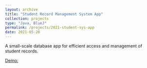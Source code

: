 ```yaml
---
layout: archive
title: "Student Record Management System App"
collection: projects
type: "Java, BlueJ"
permalink: /projects/2021-student-sys-app
date: 2021-05-20
---
```

A small-scale database app for efficient access and management of student records.



<!-- citation and icon code -->
<p> 
<a href="https://youtu.be/yiijX7eUbU4">Demo:  <i class="fas fa-fw fa-link zoom" aria-hidden="true"></i></a>
</p>